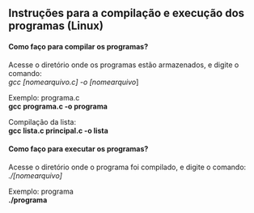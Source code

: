 ## Instruções para a compilação e execução dos programas (Linux)

#### Como faço para compilar os programas?
Acesse o diretório onde os programas estão armazenados, e digite o comando:  
*gcc [nomearquivo.c] -o [nomearquivo*]

Exemplo: programa.c  
**gcc programa.c -o programa**

Compilação da lista:  
**gcc lista.c principal.c -o lista**

#### Como faço para executar os programas?
Acesse o diretório onde o programa foi compilado, e digite o comando:  
*./[nomearquivo]*  

Exemplo: programa  
**./programa**


